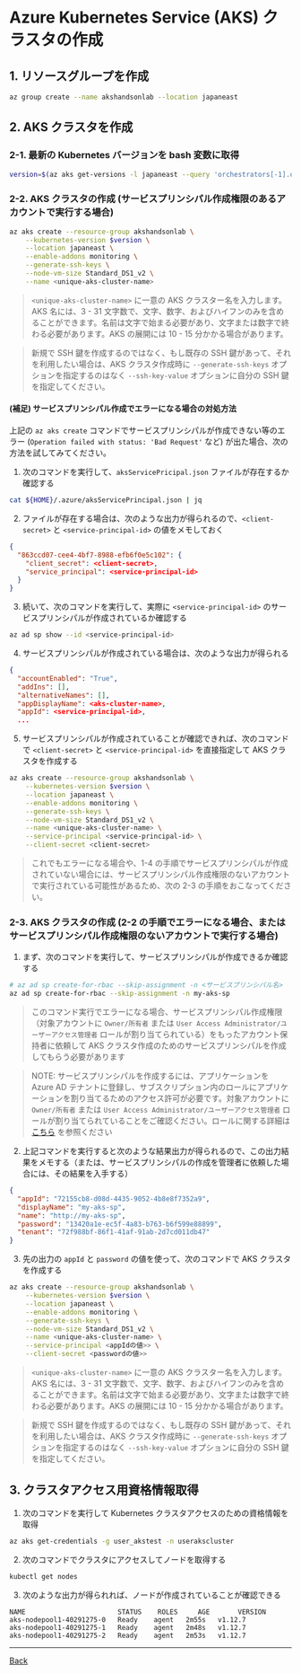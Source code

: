 # Azure Kubernetes Service (AKS) クラスタの作成

## 1. リソースグループを作成

```bash
az group create --name akshandsonlab --location japaneast
```

## 2. AKS クラスタを作成

### 2-1. 最新の Kubernetes バージョンを bash 変数に取得

```bash
version=$(az aks get-versions -l japaneast --query 'orchestrators[-1].orchestratorVersion' -o tsv)
```

### 2-2. AKS クラスタの作成 (サービスプリンシパル作成権限のあるアカウントで実行する場合)

```bash
az aks create --resource-group akshandsonlab \
    --kubernetes-version $version \
    --location japaneast \
    --enable-addons monitoring \
    --generate-ssh-keys \
    --node-vm-size Standard_DS1_v2 \
    --name <unique-aks-cluster-name>
```

> `<unique-aks-cluster-name>` に一意の AKS クラスター名を入力します。AKS 名には、3 - 31 文字数で、文字、数字、およびハイフンのみを含めることができます。名前は文字で始まる必要があり、文字または数字で終わる必要があります。AKS の展開には 10 - 15 分かかる場合があります。

> 新規で SSH 鍵を作成するのではなく、もし既存の SSH 鍵があって、それを利用したい場合は、AKS クラスタ作成時に `--generate-ssh-keys` オプションを指定するのはなく `--ssh-key-value` オプションに自分の SSH 鍵を指定してください。

#### (補足) サービスプリンシパル作成でエラーになる場合の対処方法

上記の `az aks create` コマンドでサービスプリンシパルが作成できない等のエラー (`Operation failed with status: 'Bad Request'` など) が出た場合、次の方法を試してみてください。

1. 次のコマンドを実行して、`aksServicePricipal.json` ファイルが存在するか確認する
   
  ```bash
  cat ${HOME}/.azure/aksServicePrincipal.json | jq
  ```

2. ファイルが存在する場合は、次のような出力が得られるので、`<client-secret>` と `<service-principal-id>` の値をメモしておく

  ```json
  {
    "863ccd07-cee4-4bf7-8988-efb6f0e5c102": {
      "client_secret": <client-secret>,
      "service_principal": <service-principal-id>
    }
  }
```

3. 続いて、次のコマンドを実行して、実際に `<service-principal-id>` のサービスプリンシパルが作成されているか確認する

```bash
az ad sp show --id <service-principal-id>
```

4. サービスプリンシパルが作成されている場合は、次のような出力が得られる

```json
{
  "accountEnabled": "True",
  "addIns": [],
  "alternativeNames": [],
  "appDisplayName": <aks-cluster-name>,
  "appId": <service-principal-id>,
  ...
```

5. サービスプリンシパルが作成されていることが確認できれば、次のコマンドで `<client-secret>` と `<service-principal-id>` を直接指定して AKS クラスタを作成する

```bash
az aks create --resource-group akshandsonlab \
    --kubernetes-version $version \
    --location japaneast \
    --enable-addons monitoring \
    --generate-ssh-keys \
    --node-vm-size Standard_DS1_v2 \
    --name <unique-aks-cluster-name> \
    --service-principal <service-principal-id> \
    --client-secret <client-secret>
```
> これでもエラーになる場合や、1-4 の手順でサービスプリンシパルが作成されていない場合には、サービスプリンシパル作成権限のないアカウントで実行されている可能性があるため、次の 2-3 の手順をおこなってください。

### 2-3. AKS クラスタの作成 (2-2 の手順でエラーになる場合、またはサービスプリンシパル作成権限のないアカウントで実行する場合)

1. まず、次のコマンドを実行して、サービスプリンシパルが作成できるか確認する
```bash
# az ad sp create-for-rbac --skip-assignment -n <サービスプリンシパル名>
az ad sp create-for-rbac --skip-assignment -n my-aks-sp
```

> このコマンド実行でエラーになる場合、サービスプリンシパル作成権限（対象アカウントに `Owner/所有者` または `User Access Administrator/ユーザーアクセス管理者` ロールが割り当てられている）をもったアカウント保持者に依頼して AKS クラスタ作成のためのサービスプリンシパルを作成してもらう必要があります

> NOTE: サービスプリンシパルを作成するには、アプリケーションを Azure AD テナントに登録し、サブスクリプション内のロールにアプリケーションを割り当てるためのアクセス許可が必要です。対象アカウントに `Owner/所有者` または `User Access Administrator/ユーザーアクセス管理者` ロールが割り当てられていることをご確認ください。ロールに関する詳細は [こちら](https://docs.microsoft.com/ja-jp/azure/role-based-access-control/rbac-and-directory-admin-roles#azure-rbac-roles) を参照ください

2. 上記コマンドを実行すると次のような結果出力が得られるので、この出力結果をメモする（または、サービスプリンシパルの作成を管理者に依頼した場合には、その結果を入手する）

```json
{
  "appId": "72155cb8-d08d-4435-9052-4b8e8f7352a9",
  "displayName": "my-aks-sp",
  "name": "http://my-aks-sp",
  "password": "13420a1e-ec5f-4a83-b763-b6f599e88899",
  "tenant": "72f988bf-86f1-41af-91ab-2d7cd011db47"
}
```

3. 先の出力の `appId` と `password` の値を使って、次のコマンドで AKS クラスタを作成する
```bash
az aks create --resource-group akshandsonlab \
    --kubernetes-version $version \
    --location japaneast \
    --enable-addons monitoring \
    --generate-ssh-keys \
    --node-vm-size Standard_DS1_v2 \
    --name <unique-aks-cluster-name> \
    --service-principal <appIdの値>> \
    --client-secret <passwordの値>>
```

> `<unique-aks-cluster-name>` に一意の AKS クラスター名を入力します。AKS 名には、3 - 31 文字数で、文字、数字、およびハイフンのみを含めることができます。名前は文字で始まる必要があり、文字または数字で終わる必要があります。AKS の展開には 10 - 15 分かかる場合があります。

> 新規で SSH 鍵を作成するのではなく、もし既存の SSH 鍵があって、それを利用したい場合は、AKS クラスタ作成時に `--generate-ssh-keys` オプションを指定するのはなく `--ssh-key-value` オプションに自分の SSH 鍵を指定してください。

## 3. クラスタアクセス用資格情報取得

1. 次のコマンドを実行して Kubernetes クラスタアクセスのための資格情報を取得
```sh
az aks get-credentials -g user_akstest -n userakscluster
```

2. 次のコマンドでクラスタにアクセスしてノードを取得する
```sh
kubectl get nodes
```
3. 次のような出力が得られれば、ノードが作成されていることが確認できる
```
NAME                       STATUS    ROLES     AGE       VERSION
aks-nodepool1-40291275-0   Ready    agent   2m55s   v1.12.7
aks-nodepool1-40291275-1   Ready    agent   2m48s   v1.12.7
aks-nodepool1-40291275-2   Ready    agent   2m53s   v1.12.7
```

---
[Back](../readme.md)
